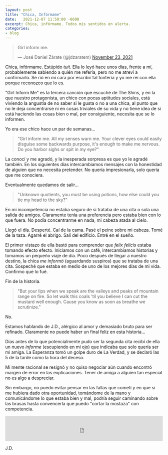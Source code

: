 ```yaml
---
layout: post
title: "Chica, Infórmame"
date:   2021-12-07 11:50:00 -0600
excerpt: Chica, infórmame. Todos mis sentidos en alerta.
categories:
- blog
---
```



<blockquote class="twitter-tweet"><p lang="en" dir="ltr">Girl inform me.</p>&mdash; José Daniel Zárate (@jdzaratem) <a href="https://twitter.com/jdzaratem/status/1463146241056030721?ref_src=twsrc%5Etfw">November 23, 2021</a></blockquote> <script async src="https://platform.twitter.com/widgets.js" charset="utf-8"></script>


Chica, infórmame. Estúpido *tuit*. Ella lo leyó hace unos días, frente a mí, probablemente sabiendo a quién me refería, pero no me atreví a confirmarlo. Se rió en mi cara por escribir tal tontería y yo me reí con ella porque reconozco que lo es.


"Girl Inform Me" es la tercera canción que escuché de The Shins, y en la que nuestro protagonista, un chico con pocas aptitudes sociales, está viviendo la angustia de no saber si le gusta o no a una chica, al punto que no le deja concentrarse ni en cosas triviales de su vida y no tiene idea de si está haciendo las cosas bien o mal, por consiguiente, necesita que se lo informen.


Yo era ese chico hace un par de semanas...


> "Girl inform me. All my senses warn me. Your clever eyes could easily disguise some backwards purpose, it's enough to make me nervous. Do you harbor sighs or spit in my eye?"

La conocí y me agradó, y la inesperada sorpresa es que yo le agradé también. En los siguientes días intercambiamos mensajes con la honestidad de alguien que no necesita pretender. No quería impresionarla, solo quería que me conociera.

Eventualmente quedamos de salir...


> "Unknown quotients, you must be using potions, how else could you tie my head to the sky?"

En mi incompetencia no estaba seguro de si trataba de una cita o sola una salida de amigos. Claramente tenía una preferencia pero estaba bien con lo que fuera. No podía concentrarme en nada, mi cabeza atada al cielo.

Llegó el día. Desperté. Caí de la cama. Pasé el peine sobre mi cabeza. Tomé de la taza. Agarré el abrigo. Salí del edificio. Entré en el sueño.

El primer vistazo de ella bastó para comprender que *felix felicis* estaba tomando efecto efecto. Iniciamos con un café, intercambiamos historias y tomamos un pequeño viaje de día. Poco después de llegar a nuestro destino, la chica *me informó* (aguardando suspiros) que se trataba de una cita. Sospeché que estaba en medio de uno de los mejores días de mi vida. Confirmo que lo fué.

Fin de la historia.


> "But your lips when we speak are the valleys and peaks of mountain range on fire. So let walk this coals 'til you believe I can cut the mustard well enough. Cause you know as soon as breathe we scrutinize."

No. 

Estamos hablando de J.D., alérgico al amor y demasiado bruto para ser refinado. Claramente no puede haber un final feliz en esta historia...

Días antes de lo que potencialmente pudo ser la segunda cita recibí de ella un nuevo *informe* (escupiendo en mi ojo) que indicaba que solo quería ser mi amiga. La Esperanza tomó un golpe duro de La Verdad, y se declaró las 5 de la tarde como la hora del deceso.

Mi mente racional se resignó y no quiso negociar aún cuando encontró margen de error en las explicaciones. Tener de amiga a alguien tan especial no es algo a despreciar.

Sin embargo, no puedo evitar pensar en las fallas que cometí y en que si me hubiera dado otra oportunidad, tomándome de la mano y comunicándome lo que estaba bien y mal, podría seguir caminando sobre las brasas hasta convencerla que puedo "cortar la mostaza" con competencia.

<iframe src="https://open.spotify.com/embed/track/1PO9sdsEu8bYm8FVGNCM5D?utm_source=generator" width="100%" height="80" frameBorder="0" allowfullscreen="" allow="autoplay; clipboard-write; encrypted-media; fullscreen; picture-in-picture"></iframe>

<br/>

J.D.